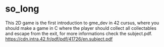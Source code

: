 # so_long
This 2D game is the first introduction to gme_dev in 42 cursus, where you should make a game in C where the player should collect all collectables and escape from the exit, for more informations check the subject.pdf.
https://cdn.intra.42.fr/pdf/pdf/41726/en.subject.pdf
